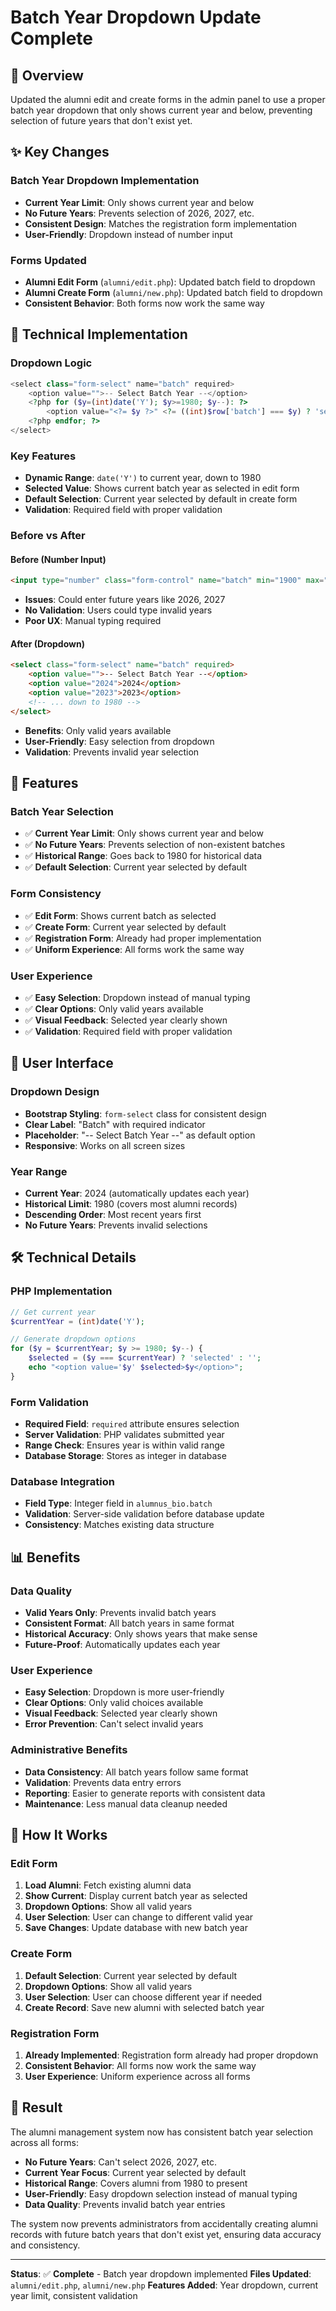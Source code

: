 # Batch Year Dropdown Update Complete

## 🎯 **Overview**
Updated the alumni edit and create forms in the admin panel to use a proper batch year dropdown that only shows current year and below, preventing selection of future years that don't exist yet.

## ✨ **Key Changes**

### **Batch Year Dropdown Implementation**
- **Current Year Limit**: Only shows current year and below
- **No Future Years**: Prevents selection of 2026, 2027, etc.
- **Consistent Design**: Matches the registration form implementation
- **User-Friendly**: Dropdown instead of number input

### **Forms Updated**
- **Alumni Edit Form** (`alumni/edit.php`): Updated batch field to dropdown
- **Alumni Create Form** (`alumni/new.php`): Updated batch field to dropdown
- **Consistent Behavior**: Both forms now work the same way

## 🔧 **Technical Implementation**

### **Dropdown Logic**
```php
<select class="form-select" name="batch" required>
    <option value="">-- Select Batch Year --</option>
    <?php for ($y=(int)date('Y'); $y>=1980; $y--): ?>
        <option value="<?= $y ?>" <?= ((int)$row['batch'] === $y) ? 'selected' : '' ?>><?= $y ?></option>
    <?php endfor; ?>
</select>
```

### **Key Features**
- **Dynamic Range**: `date('Y')` to current year, down to 1980
- **Selected Value**: Shows current batch year as selected in edit form
- **Default Selection**: Current year selected by default in create form
- **Validation**: Required field with proper validation

### **Before vs After**

#### **Before (Number Input)**
```html
<input type="number" class="form-control" name="batch" min="1900" max="2099" value="2024" required>
```
- **Issues**: Could enter future years like 2026, 2027
- **No Validation**: Users could type invalid years
- **Poor UX**: Manual typing required

#### **After (Dropdown)**
```html
<select class="form-select" name="batch" required>
    <option value="">-- Select Batch Year --</option>
    <option value="2024">2024</option>
    <option value="2023">2023</option>
    <!-- ... down to 1980 -->
</select>
```
- **Benefits**: Only valid years available
- **User-Friendly**: Easy selection from dropdown
- **Validation**: Prevents invalid year selection

## 🚀 **Features**

### **Batch Year Selection**
- ✅ **Current Year Limit**: Only shows current year and below
- ✅ **No Future Years**: Prevents selection of non-existent batches
- ✅ **Historical Range**: Goes back to 1980 for historical data
- ✅ **Default Selection**: Current year selected by default

### **Form Consistency**
- ✅ **Edit Form**: Shows current batch as selected
- ✅ **Create Form**: Current year selected by default
- ✅ **Registration Form**: Already had proper implementation
- ✅ **Uniform Experience**: All forms work the same way

### **User Experience**
- ✅ **Easy Selection**: Dropdown instead of manual typing
- ✅ **Clear Options**: Only valid years available
- ✅ **Visual Feedback**: Selected year clearly shown
- ✅ **Validation**: Required field with proper validation

## 📱 **User Interface**

### **Dropdown Design**
- **Bootstrap Styling**: `form-select` class for consistent design
- **Clear Label**: "Batch" with required indicator
- **Placeholder**: "-- Select Batch Year --" as default option
- **Responsive**: Works on all screen sizes

### **Year Range**
- **Current Year**: 2024 (automatically updates each year)
- **Historical Limit**: 1980 (covers most alumni records)
- **Descending Order**: Most recent years first
- **No Future Years**: Prevents invalid selections

## 🛠 **Technical Details**

### **PHP Implementation**
```php
// Get current year
$currentYear = (int)date('Y');

// Generate dropdown options
for ($y = $currentYear; $y >= 1980; $y--) {
    $selected = ($y === $currentYear) ? 'selected' : '';
    echo "<option value='$y' $selected>$y</option>";
}
```

### **Form Validation**
- **Required Field**: `required` attribute ensures selection
- **Server Validation**: PHP validates submitted year
- **Range Check**: Ensures year is within valid range
- **Database Storage**: Stores as integer in database

### **Database Integration**
- **Field Type**: Integer field in `alumnus_bio.batch`
- **Validation**: Server-side validation before database update
- **Consistency**: Matches existing data structure

## 📊 **Benefits**

### **Data Quality**
- **Valid Years Only**: Prevents invalid batch years
- **Consistent Format**: All batch years in same format
- **Historical Accuracy**: Only shows years that make sense
- **Future-Proof**: Automatically updates each year

### **User Experience**
- **Easy Selection**: Dropdown is more user-friendly
- **Clear Options**: Only valid choices available
- **Visual Feedback**: Selected year clearly shown
- **Error Prevention**: Can't select invalid years

### **Administrative Benefits**
- **Data Consistency**: All batch years follow same format
- **Validation**: Prevents data entry errors
- **Reporting**: Easier to generate reports with consistent data
- **Maintenance**: Less manual data cleanup needed

## 🔄 **How It Works**

### **Edit Form**
1. **Load Alumni**: Fetch existing alumni data
2. **Show Current**: Display current batch year as selected
3. **Dropdown Options**: Show all valid years
4. **User Selection**: User can change to different valid year
5. **Save Changes**: Update database with new batch year

### **Create Form**
1. **Default Selection**: Current year selected by default
2. **Dropdown Options**: Show all valid years
3. **User Selection**: User can choose different year if needed
4. **Create Record**: Save new alumni with selected batch year

### **Registration Form**
1. **Already Implemented**: Registration form already had proper dropdown
2. **Consistent Behavior**: All forms now work the same way
3. **User Experience**: Uniform experience across all forms

## 🎯 **Result**

The alumni management system now has consistent batch year selection across all forms:
- **No Future Years**: Can't select 2026, 2027, etc.
- **Current Year Focus**: Current year selected by default
- **Historical Range**: Covers alumni from 1980 to present
- **User-Friendly**: Easy dropdown selection instead of manual typing
- **Data Quality**: Prevents invalid batch year entries

The system now prevents administrators from accidentally creating alumni records with future batch years that don't exist yet, ensuring data accuracy and consistency.

---

**Status**: ✅ **Complete** - Batch year dropdown implemented
**Files Updated**: `alumni/edit.php`, `alumni/new.php`
**Features Added**: Year dropdown, current year limit, consistent validation
